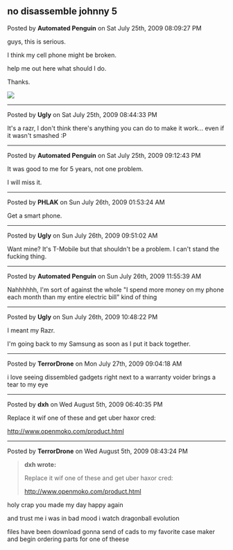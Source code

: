 ## no disassemble johnny 5
Posted by **Automated Penguin** on Sat July 25th, 2009 08:09:27 PM

guys, this is serious.

I think my cell phone might be broken.

help me out here what should I do.

Thanks.

![](http://www.blastwavelabs.com/Media/Photo/Misc/NiGerw32.JPG)

--------------------------------------------------------------------------------

Posted by **Ugly** on Sat July 25th, 2009 08:44:33 PM

It's a razr, I don't think there's anything you can do to make it work... even
if it wasn't smashed :P

--------------------------------------------------------------------------------

Posted by **Automated Penguin** on Sat July 25th, 2009 09:12:43 PM

It was good to me for 5 years, not one problem.

I will miss it.

--------------------------------------------------------------------------------

Posted by **PHLAK** on Sun July 26th, 2009 01:53:24 AM

Get a smart phone.

--------------------------------------------------------------------------------

Posted by **Ugly** on Sun July 26th, 2009 09:51:02 AM

Want mine? It's T-Mobile but that shouldn't be a problem. I can't stand the
fucking thing.

--------------------------------------------------------------------------------

Posted by **Automated Penguin** on Sun July 26th, 2009 11:55:39 AM

Nahhhhhh, I'm sort of against the whole "I spend more money on my phone each
month than my entire electric bill" kind of thing

--------------------------------------------------------------------------------

Posted by **Ugly** on Sun July 26th, 2009 10:48:22 PM

I meant my Razr.

I'm going back to my Samsung as soon as I put it back together.

--------------------------------------------------------------------------------

Posted by **TerrorDrone** on Mon July 27th, 2009 09:04:18 AM

i love seeing dissembled gadgets right next to a warranty voider brings a tear
to my eye

--------------------------------------------------------------------------------

Posted by **dxh** on Wed August 5th, 2009 06:40:35 PM

Replace it wif one of these and get uber haxor cred:

<http://www.openmoko.com/product.html>

--------------------------------------------------------------------------------

Posted by **TerrorDrone** on Wed August 5th, 2009 08:43:24 PM

> **dxh wrote:**
>
> Replace it wif one of these and get uber haxor cred:
>
><http://www.openmoko.com/product.html>

holy crap you made my day happy again

and trust me i was in bad mood i watch dragonball evolution

files have been download gonna send of cads to my favorite case maker and begin
ordering parts for one of theese
